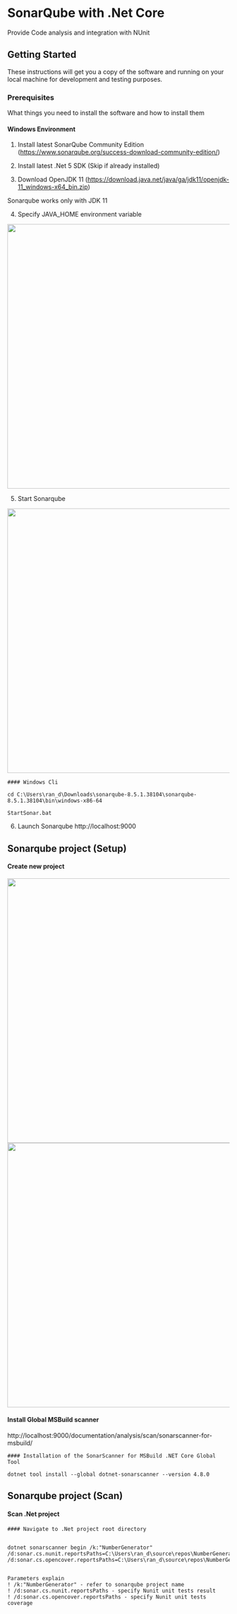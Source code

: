 # SonarQube with .Net Core

Provide Code analysis and integration with NUnit

## Getting Started

These instructions will get you a copy of the software and running on your local machine for development and testing purposes.

### Prerequisites

What things you need to install the software and how to install them

#### Windows Environment

1. Install latest SonarQube Community Edition
(https://www.sonarqube.org/success-download-community-edition/)

2. Install latest .Net 5 SDK (Skip if already installed)

3. Download OpenJDK 11
(https://download.java.net/java/ga/jdk11/openjdk-11_windows-x64_bin.zip) 

Sonarqube works only with JDK 11

4. Specify JAVA_HOME environment variable

<img src="https://user-images.githubusercontent.com/5947398/102429364-7f758600-404d-11eb-928d-05c94404037a.png" width="600" />

5. Start Sonarqube

<img src="https://user-images.githubusercontent.com/5947398/102431545-10e4f800-404e-11eb-8b08-f9cda1842281.png" width="600" />

```
#### Windows Cli

cd C:\Users\ran_d\Downloads\sonarqube-8.5.1.38104\sonarqube-8.5.1.38104\bin\windows-x86-64

StartSonar.bat

```

6. Launch Sonarqube http://localhost:9000



## Sonarqube project (Setup)

#### Create new project

<img src="https://user-images.githubusercontent.com/5947398/102434521-e1cf8600-404f-11eb-9018-fffaa5a3a284.png" width="600" />

<img src="https://user-images.githubusercontent.com/5947398/102435354-6b338800-4051-11eb-80fc-7878e645f51a.png" width="600" />


#### Install Global MSBuild scanner

http://localhost:9000/documentation/analysis/scan/sonarscanner-for-msbuild/

```
#### Installation of the SonarScanner for MSBuild .NET Core Global Tool

dotnet tool install --global dotnet-sonarscanner --version 4.8.0

```


## Sonarqube project (Scan)

#### Scan .Net project



```
#### Navigate to .Net project root directory


dotnet sonarscanner begin /k:"NumberGenerator" /d:sonar.cs.nunit.reportsPaths=C:\Users\ran_d\source\repos\NumberGenerationNew\Tests\**\TestResults\TestResults.xml /d:sonar.cs.opencover.reportsPaths=C:\Users\ran_d\source\repos\NumberGenerationNew\Tests\**\Coverage\*.opencover.xml


Parameters explain
! /k:"NumberGenerator" - refer to sonarqube project name
! /d:sonar.cs.nunit.reportsPaths - specify Nunit unit tests result
! /d:sonar.cs.opencover.reportsPaths - specify Nunit unit tests coverage

```


